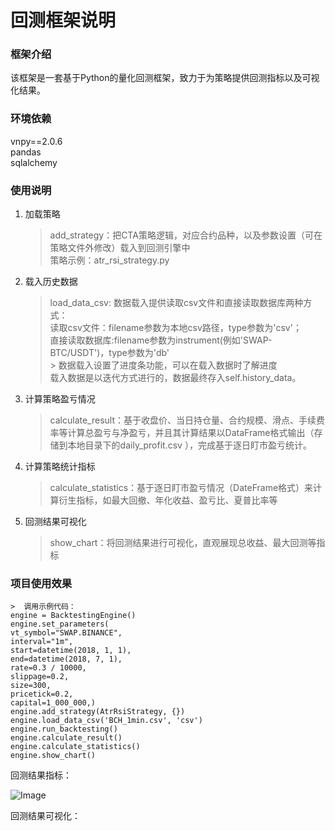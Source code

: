 回测框架说明
===========================
### 框架介绍
该框架是一套基于Python的量化回测框架，致力于为策略提供回测指标以及可视化结果。

### 环境依赖
vnpy==2.0.6  
pandas  
sqlalchemy

### 使用说明
1. 加载策略  

   >add_strategy：把CTA策略逻辑，对应合约品种，以及参数设置（可在策略文件外修改）载入到回测引擎中  
   策略示例：atr_rsi_strategy.py

2. 载入历史数据  
    >load_data_csv:
    数据载入提供读取csv文件和直接读取数据库两种方式：  
    读取csv文件：filename参数为本地csv路径，type参数为'csv'；  
    直接读取数据库:filename参数为instrument(例如'SWAP-BTC/USDT')，type参数为'db'  
               >
    数据载入设置了进度条功能，可以在载入数据时了解进度  
    载入数据是以迭代方式进行的，数据最终存入self.history_data。

3. 计算策略盈亏情况
    > calculate_result：基于收盘价、当日持仓量、合约规模、滑点、手续费率等计算总盈亏与净盈亏，并且其计算结果以DataFrame格式输出（存储到本地目录下的daily_profit.csv ），完成基于逐日盯市盈亏统计。

4. 计算策略统计指标
    > calculate_statistics：基于逐日盯市盈亏情况（DateFrame格式）来计算衍生指标，如最大回撤、年化收益、盈亏比、夏普比率等

5. 回测结果可视化
    > show_chart：将回测结果进行可视化，直观展现总收益、最大回测等指标

### 项目使用效果
    >  调用示例代码：
    engine = BacktestingEngine()
    engine.set_parameters(
    vt_symbol="SWAP.BINANCE",
    interval="1m",
    start=datetime(2018, 1, 1),
    end=datetime(2018, 7, 1),
    rate=0.3 / 10000,
    slippage=0.2,
    size=300,
    pricetick=0.2,
    capital=1_000_000,)
    engine.add_strategy(AtrRsiStrategy, {})
    engine.load_data_csv('BCH_1min.csv', 'csv')
    engine.run_backtesting()
    engine.calculate_result()
    engine.calculate_statistics()
    engine.show_chart() 
 
 回测结果指标：
 
 ![Image](https://github.com/jfengan/kline-data/blob/yan/backtest/csvresult.png)
 
 回测结果可视化：  
